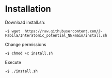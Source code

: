 # Installation

Download install.sh:

```
~$ wget  https://raw.githubusercontent.com/J-Fabila/Interatomic_potential_NN/main/install.sh
```

Change permissions

```
~$ chmod +x install.sh
```

Execute

```
~$ ./install.sh
```
